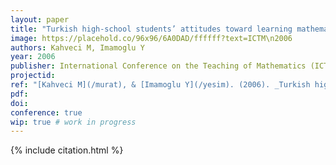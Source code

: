 ```yaml
---
layout: paper
title: "Turkish high-school students’ attitudes toward learning mathematics"
image: https://placehold.co/96x96/6A0DAD/ffffff?text=ICTM\n2006
authors: Kahveci M, Imamoglu Y
year: 2006
publisher: International Conference on the Teaching of Mathematics (ICTM)
projectid:
ref: "[Kahveci M](/murat), & [Imamoglu Y](/yesim). (2006). _Turkish high-school students’ attitudes toward learning mathematics_. Paper presented at the International Conference on the Teaching of Mathematics (ICTM). Istanbul, Turkey. June 30 - July 5, 2006."
pdf:
doi:
conference: true
wip: true # work in progress 
---
```


{% include citation.html %}